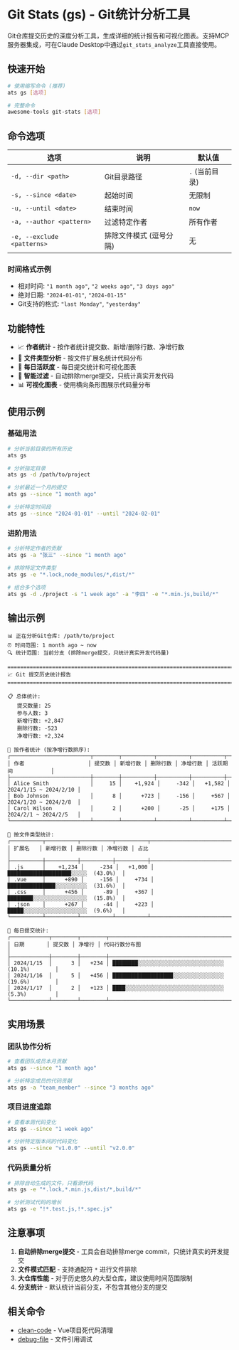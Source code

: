 # Git Stats (gs) - Git统计分析工具

Git仓库提交历史的深度分析工具，生成详细的统计报告和可视化图表。支持MCP服务器集成，可在Claude Desktop中通过`git_stats_analyze`工具直接使用。

## 快速开始

```bash
# 使用缩写命令 (推荐)
ats gs [选项]

# 完整命令
awesome-tools git-stats [选项]
```

## 命令选项

| 选项 | 说明 | 默认值 |
|------|------|--------|
| `-d, --dir <path>` | Git目录路径 | `.` (当前目录) |
| `-s, --since <date>` | 起始时间 | 无限制 |
| `-u, --until <date>` | 结束时间 | `now` |
| `-a, --author <pattern>` | 过滤特定作者 | 所有作者 |
| `-e, --exclude <patterns>` | 排除文件模式 (逗号分隔) | 无 |

### 时间格式示例
- 相对时间: `"1 month ago"`, `"2 weeks ago"`, `"3 days ago"`
- 绝对日期: `"2024-01-01"`, `"2024-01-15"`
- Git支持的格式: `"last Monday"`, `"yesterday"`

## 功能特性

- 📈 **作者统计** - 按作者统计提交数、新增/删除行数、净增行数
- 📁 **文件类型分析** - 按文件扩展名统计代码分布
- 📅 **每日活跃度** - 每日提交统计和可视化图表
- 🚫 **智能过滤** - 自动排除merge提交，只统计真实开发代码
- 📊 **可视化图表** - 使用横向条形图展示代码量分布

## 使用示例

### 基础用法

```bash
# 分析当前目录的所有历史
ats gs

# 分析指定目录
ats gs -d /path/to/project

# 分析最近一个月的提交
ats gs --since "1 month ago"

# 分析特定时间段
ats gs --since "2024-01-01" --until "2024-02-01"
```

### 进阶用法

```bash
# 分析特定作者的贡献
ats gs -a "张三" --since "1 month ago"

# 排除特定文件类型
ats gs -e "*.lock,node_modules/*,dist/*"

# 组合多个选项
ats gs -d ./project -s "1 week ago" -a "李四" -e "*.min.js,build/*"
```

## 输出示例

```
📊 正在分析Git仓库: /path/to/project
⏰ 时间范围: 1 month ago ~ now
🔍 统计范围: 当前分支 (排除merge提交，只统计真实开发代码量)

================================================================================
📈 Git 提交历史统计报告
================================================================================

📋 总体统计:
   提交数量: 25
   参与人数: 3
   新增行数: +2,847
   删除行数: -523
   净增行数: +2,324

👥 按作者统计 (按净增行数排序):
┌─────────────────────────┬────────┬──────────┬──────────┬──────────┬─────────────────────┐
│ 作者                    │ 提交数 │ 新增行数 │ 删除行数 │ 净增行数 │ 活跃期间            │
├─────────────────────────┼────────┼──────────┼──────────┼──────────┼─────────────────────┤
│ Alice Smith             │     15 │    +1,924 │     -342 │   +1,582 │ 2024/1/15 ~ 2024/2/10 │
│ Bob Johnson             │      8 │      +723 │     -156 │     +567 │ 2024/1/20 ~ 2024/2/8  │
│ Carol Wilson            │      2 │      +200 │      -25 │     +175 │ 2024/2/1 ~ 2024/2/5   │
└─────────────────────────┴────────┴──────────┴──────────┴──────────┴─────────────────────┘

📁 按文件类型统计:
┌──────────┬──────────┬──────────┬──────────┬─────────────────────────────────────┐
│ 扩展名   │ 新增行数 │ 删除行数 │ 净增行数 │ 占比                                │
├──────────┼──────────┼──────────┼──────────┼─────────────────────────────────────┤
│ .js      │    +1,234 │     -234 │   +1,000 │ ████████████████████░░░░░  (43.0%)  │
│ .vue     │      +890 │     -156 │     +734 │ ███████████████░░░░░░░░░░  (31.6%)  │
│ .css     │      +456 │      -89 │     +367 │ ████████░░░░░░░░░░░░░░░░░  (15.8%)  │
│ .json    │      +267 │      -44 │     +223 │ █████░░░░░░░░░░░░░░░░░░░░  (9.6%)   │
└──────────┴──────────┴──────────┴──────────┴─────────────────────────────────────┘

📅 每日提交统计:
┌────────────┬────────┬────────┬─────────────────────────────────────────────────────┐
│ 日期       │ 提交数 │ 净增行 │ 代码行数分布图                                      │
├────────────┼────────┼────────┼─────────────────────────────────────────────────────┤
│ 2024/1/15  │      3 │   +234 │ ████████░░░░░░░░░░░░░░░░░░░░░░░░░░░  (10.1%)        │
│ 2024/1/16  │      5 │   +456 │ ███████████████████░░░░░░░░░░░░░░░░  (19.6%)        │
│ 2024/1/17  │      2 │   +123 │ ████░░░░░░░░░░░░░░░░░░░░░░░░░░░░░░░  (5.3%)         │
└────────────┴────────┴────────┴─────────────────────────────────────────────────────┘
```

## 实用场景

### 团队协作分析
```bash
# 查看团队成员本月贡献
ats gs --since "1 month ago"

# 分析特定成员的代码贡献
ats gs -a "team_member" --since "3 months ago"
```

### 项目进度追踪
```bash
# 查看本周代码变化
ats gs --since "1 week ago"

# 分析特定版本间的代码变化
ats gs --since "v1.0.0" --until "v2.0.0"
```

### 代码质量分析
```bash
# 排除自动生成的文件，只看源代码
ats gs -e "*.lock,*.min.js,dist/*,build/*"

# 分析测试代码的增长
ats gs -e "!*.test.js,!*.spec.js"
```

## 注意事项

1. **自动排除merge提交** - 工具会自动排除merge commit，只统计真实的开发提交
2. **文件模式匹配** - 支持通配符 `*` 进行文件排除
3. **大仓库性能** - 对于历史悠久的大型仓库，建议使用时间范围限制
4. **分支统计** - 默认统计当前分支，不包含其他分支的提交

## 相关命令

- [clean-code](./clean-code.md) - Vue项目死代码清理
- [debug-file](./debug-file.md) - 文件引用调试
